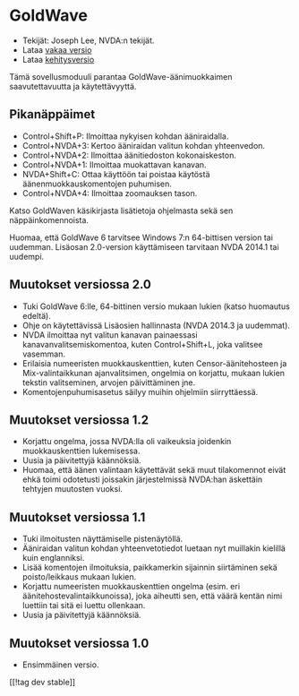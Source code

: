 # GoldWave #

* Tekijät: Joseph Lee, NVDA:n tekijät.
* Lataa [vakaa versio][1]
* Lataa [kehitysversio][2]

Tämä sovellusmoduuli parantaa GoldWave-äänimuokkaimen saavutettavuutta ja
käytettävyyttä.

## Pikanäppäimet ##

* Control+Shift+P: Ilmoittaa nykyisen kohdan ääniraidalla.
* Control+NVDA+3: Kertoo ääniraidan valitun kohdan yhteenvedon.
* Control+NVDA+2: Ilmoittaa äänitiedoston kokonaiskeston.
* Control+NVDA+1: Ilmoittaa muokattavan kanavan.
* NVDA+Shift+C: Ottaa käyttöön tai poistaa käytöstä äänenmuokkauskomentojen
  puhumisen.
* Control+NVDA+4: Ilmoittaa zoomauksen tason.

Katso GoldWaven käsikirjasta lisätietoja ohjelmasta sekä sen
näppäinkomennoista.

Huomaa, että GoldWave 6 tarvitsee Windows 7:n 64-bittisen version tai
uudemman. Lisäosan 2.0-version käyttämiseen tarvitaan NVDA 2014.1 tai
uudempi.

## Muutokset versiossa 2.0

* Tuki GoldWave 6:lle, 64-bittinen versio mukaan lukien (katso huomautus
  edeltä).
* Ohje on käytettävissä Lisäosien hallinnasta (NVDA 2014.3 ja uudemmat).
* NVDA ilmoittaa nyt valitun kanavan painaessasi kanavanvalitsemiskomentoa,
  kuten Control+Shift+L, joka valitsee vasemman.
* Erilaisia numeeristen muokkauskenttien, kuten Censor-äänitehosteen ja
  Mix-valintaikkunan ajanvalitsimen, ongelmia on korjattu, mukaan lukien
  tekstin valitseminen, arvojen päivittäminen jne.
* Komentojenpuhumisasetus säilyy muihin ohjelmiin siirryttäessä.

## Muutokset versiossa 1.2

* Korjattu ongelma, jossa NVDA:lla oli vaikeuksia joidenkin muokkauskenttien
  lukemisessa.
* Uusia ja päivitettyjä käännöksiä.
* Huomaa, että äänen valintaan käytettävät sekä muut tilakomennot eivät ehkä
  toimi odotetusti joissakin järjestelmissä NVDA:han äskettäin tehtyjen
  muutosten vuoksi.

## Muutokset versiossa 1.1 ##

* Tuki ilmoitusten näyttämiselle pistenäytöllä.
* Ääniraidan valitun kohdan yhteenvetotiedot luetaan nyt muillakin kielillä
  kuin englanniksi.
* Lisää komentojen ilmoituksia, paikkamerkin sijainnin siirtäminen sekä
  poisto/leikkaus mukaan lukien.
* Korjattu numeeristen muokkauskenttien ongelma (esim. eri
  äänitehostevalintaikkunoissa), joka aiheutti sen, että väärä kentän nimi
  luettiin tai sitä ei luettu ollenkaan.
* Uusia ja päivitettyjä käännöksiä.

## Muutokset versiossa 1.0 ##

* Ensimmäinen versio.

[[!tag dev stable]]

[1]: http://addons.nvda-project.org/files/get.php?file=gwv

[2]: http://addons.nvda-project.org/files/get.php?file=gwv-dev
